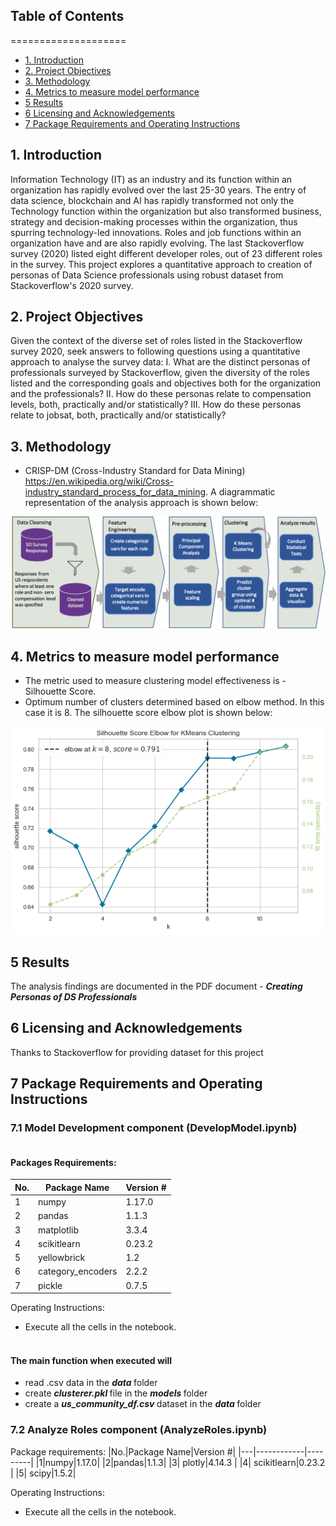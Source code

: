 ## Table of Contents
====================
* [1. Introduction](https://github.com/pravin096/quant_approach_to_persona_development/blob/main/README.md#1-introduction)
* [2. Project Objectives](https://github.com/pravin096/quant_approach_to_persona_development/blob/main/README.md#2-project-objectives)
* [3. Methodology](https://github.com/pravin096/quant_approach_to_persona_development/blob/main/README.md#3-methodology)
* [4. Metrics to measure model performance](https://github.com/pravin096/quant_approach_to_persona_development/blob/main/README.md#4-metrics-to-measure-model-performance)
* [5 Results](https://github.com/pravin096/quant_approach_to_persona_development/blob/main/README.md#5-results)
* [6 Licensing and Acknowledgements](https://github.com/pravin096/quant_approach_to_persona_development/blob/main/README.md#6-licensing-and-acknowledgements)
* [7 Package Requirements and Operating Instructions](https://github.com/pravin096/quant_approach_to_persona_development/blob/main/README.md#7-package-requirements-and-operating-instructions)
    

## 1. Introduction

Information Technology (IT) as an industry and its function within an organization has rapidly evolved over the last 25-30 years. The entry of data science, blockchain and AI has rapidly transformed not only the Technology function within the organization but also transformed business, strategy and decision-making processes within the organization, thus spurring technology-led innovations. Roles and job functions within an organization have and are also rapidly evolving. The last Stackoverflow survey (2020) listed eight different developer roles, out of 23 different roles in the survey. This project explores a quantitative approach to creation of personas of Data Science professionals using 
robust dataset from Stackoverflow's 2020 survey. 
   
 

## 2. Project Objectives

Given the context of the diverse set of roles listed in the Stackoverflow survey 2020, seek answers to following questions using a quantitative approach to analyse the survey data:
I.	What are the distinct personas of professionals surveyed by Stackoverflow, given the diversity of the roles listed and the corresponding goals and objectives both for the organization and the professionals?
II.	How do these personas relate to compensation levels, both, practically and/or statistically?
III.	How do these personas relate to jobsat, both, practically and/or statistically?


## 3. Methodology 
* CRISP-DM (Cross-Industry Standard for Data Mining) https://en.wikipedia.org/wiki/Cross-industry_standard_process_for_data_mining. A diagrammatic representation of the analysis approach is shown below:
<img alt="Diagrammatic representation of the analysis approach" src="static/QuantAnalysisApproach.png" title = "Model Dev and Analysis Approach"/>


## 4. Metrics to measure model performance 
* The metric used to measure clustering model effectiveness is - Silhouette Score.
* Optimum number of clusters determined based on elbow method. In this case it is 8. The silhouette score elbow plot is shown below:
<img alt="Silhouette score elbow for K Means clusetring" src="static/SilhouetteScoreElbowforKMeansClustering" title = "Silhouette Score Elbow Plot"/>     


## 5 Results
The analysis findings are documented in the PDF document - <strong><em>Creating Personas of DS Professionals</em></strong>

## 6 Licensing and Acknowledgements
Thanks to Stackoverflow for providing dataset for this project 

## 7 Package Requirements and Operating Instructions
### 7.1 Model Development component (DevelopModel.ipynb)

#### <br> Packages Requirements:
|No.|Package Name|Version #|
|---|------------|---------|
|1|numpy|1.17.0|
|2|pandas|1.1.3|
|3| matplotlib|3.3.4 |
|4| scikitlearn|0.23.2 |
|5| yellowbrick|1.2|
|6| category_encoders|2.2.2| 
|7| pickle|0.7.5 |


Operating Instructions:

* Execute all the cells in the notebook. 

#### <br> The main function when executed will 
- read .csv data in the <strong><em>data </em> </strong> folder 
- create <strong><em>clusterer.pkl</em> </strong> file in the <strong><em>models</em> </strong> folder
- create a <strong><em>us_community_df.csv</em> </strong> dataset in the <strong><em>data </em> </strong> folder


### 7.2 Analyze Roles component (AnalyzeRoles.ipynb)


Package requirements:
|No.|Package Name|Version #|
|---|------------|---------|
|1|numpy|1.17.0|
|2|pandas|1.1.3|
|3| plotly|4.14.3 |
|4| scikitlearn|0.23.2 |
|5| scipy|1.5.2|

Operating Instructions:
* Execute all the cells in the notebook.
